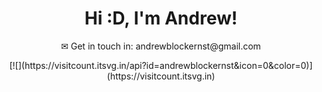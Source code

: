 <h1 align = "center">Hi :D, I'm Andrew!</h1>

<p align = "center">✉ Get in touch in: andrewblockernst@gmail.com</p>

<p align="center">
  [![](https://visitcount.itsvg.in/api?id=andrewblockernst&icon=0&color=0)](https://visitcount.itsvg.in)
</p>

